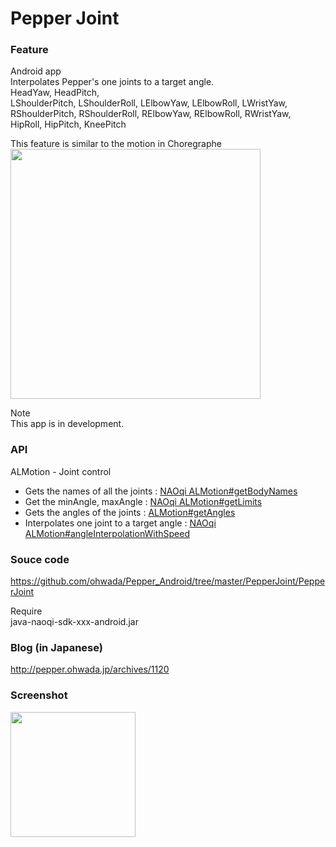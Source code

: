 Pepper Joint
===============

### Feature
Android app <br/>
Interpolates Pepper's one joints to a target angle. <br/>
HeadYaw, HeadPitch, <br/>
LShoulderPitch, LShoulderRoll, LElbowYaw, LElbowRoll, LWristYaw, <br/>
RShoulderPitch, RShoulderRoll, RElbowYaw, RElbowRoll, RWristYaw, <br/>
HipRoll, HipPitch, KneePitch <br/>

This feature is similar to the motion in Choregraphe<br/>
<img src="https://raw.githubusercontent.com/ohwada/Pepper_Android/master/PepperJoint/docs/choregraphe_motion.png" width="400" /> <br/>

Note <br/>
This app is in development. <br/>

### API
ALMotion - Joint control <br/>
- Gets the names of all the joints : [NAOqi ALMotion#getBodyNames](http://doc.aldebaran.com/2-1/naoqi/motion/tools-general-api.html#ALMotionProxy::getBodyNames__ssCR)
- Get the minAngle, maxAngle : [NAOqi ALMotion#getLimits](http://doc.aldebaran.com/2-1/naoqi/motion/tools-general-api.html#ALMotionProxy::getLimits__ssCR)
- Gets the angles of the joints : [ALMotion#getAngles](http://doc.aldebaran.com/2-1/naoqi/motion/control-joint-api.html#ALMotionProxy::getAngles__AL::ALValueCR.bCR)
- Interpolates one joint to a target angle : [NAOqi ALMotion#angleInterpolationWithSpeed](http://doc.aldebaran.com/2-1/naoqi/motion/control-joint-api.html#ALMotionProxy::angleInterpolationWithSpeed__AL::ALValueCR.AL::ALValueCR.floatCR) <br/>

### Souce code
https://github.com/ohwada/Pepper_Android/tree/master/PepperJoint/PepperJoint <br/>

Require <br/>
java-naoqi-sdk-xxx-android.jar <br/>

### Blog (in Japanese)
http://pepper.ohwada.jp/archives/1120

### Screenshot
<img src="https://raw.githubusercontent.com/ohwada/Pepper_Android/master/PepperJoint/docs/screen.png" width="200" /> <br/>
